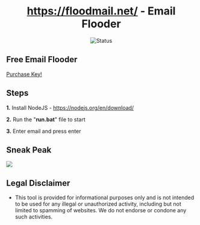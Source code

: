 <div align="center">

# https://floodmail.net/ - Email Flooder
![Status](https://img.shields.io/badge/status-working-lime)

</div>

## Free Email Flooder
<a href="https://shoppy.gg/product/cMJJIxX">Purchase Key!</a>

## Steps
  **1.** Install NodeJS - https://nodejs.org/en/download/
 
  **2.** Run the "**run.bat**" file to start

  **3.** Enter email and press enter

## Sneak Peak
<img src="https://github.com/Petey1337/floodmail/blob/main/floodmail.png?raw=true">

## Legal Disclaimer
* This tool is provided for informational purposes only and is not intended to be used for any illegal or unauthorized activity, including but not limited to spamming of websites. We do not endorse or condone any such activities.

